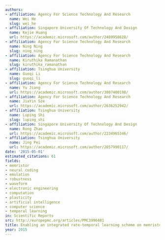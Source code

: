 ```yaml
---
authors:
- affiliation: Agency For Science Technology And Research
  name: Wei He
  slug: wei_he
- affiliation: Singapore University Of Technology And Design
  name: Kejie Huang
  url: https://academic.microsoft.com/author/2489958628/
- affiliation: Agency For Science Technology And Research
  name: Ning Ning
  slug: ning_ning
- affiliation: Agency For Science Technology And Research
  name: Kiruthika Ramanathan
  slug: kiruthika_ramanathan
- affiliation: Tsinghua University
  name: Guoqi Li
  slug: guoqi_li
- affiliation: Agency For Science Technology And Research
  name: Yu Jiang
  url: https://academic.microsoft.com/author/3007400198/
- affiliation: Agency For Science Technology And Research
  name: JiaYin Sze
  url: https://academic.microsoft.com/author/2636252942/
- affiliation: Tsinghua University
  name: Luping Shi
  slug: luping_shi
- affiliation: Singapore University Of Technology And Design
  name: Rong Zhao
  url: https://academic.microsoft.com/author/2234965346/
- affiliation: Tsinghua University
  name: Jing Pei
  url: https://academic.microsoft.com/author/2657990117/
date: '2015-05-01'
estimated_citations: 61
fields:
- memristor
- neural coding
- emulation
- robustness
- waveform
- electronic engineering
- computation
- plasticity
- artificial intelligence
- computer science
- temporal learning
in: Scientific Reports
src: http://europepmc.org/articles/PMC3996481
title: Enabling an integrated rate-temporal learning scheme on memristor.
year: 2015
---
```

